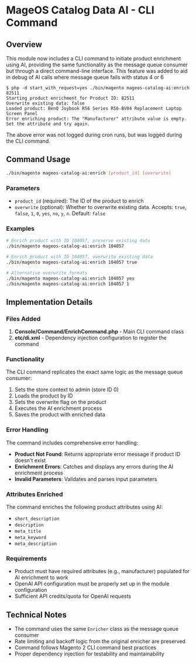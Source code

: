 # MageOS Catalog Data AI - CLI Command

## Overview

This module now includes a CLI command to initiate product enrichment using AI, providing the same functionality as the message queue consumer but through a direct command-line interface.
This feature was added to aid in debug of AI calls where message queue fails with status 4 or 6

```
$ php -d start_with_request=yes ./bin/magento mageos-catalog-ai:enrich 82511
Starting product enrichment for Product ID: 82511
Overwrite existing data: false
Loaded product: BenQ Joybook R56 Series R56-BV04 Replacement Laptop Screen Panel
Error enriching product: The "Manufacturer" attribute value is empty. Set the attribute and try again.
```

The above error was not logged during cron runs, but was logged during the CLI command.


## Command Usage

```bash
./bin/magento mageos-catalog-ai:enrich [product_id] [overwrite]
```

### Parameters

- `product_id` (required): The ID of the product to enrich
- `overwrite` (optional): Whether to overwrite existing data. Accepts: `true`, `false`, `1`, `0`, `yes`, `no`, `y`, `n`. Default: `false`

### Examples

```bash
# Enrich product with ID 104057, preserve existing data
./bin/magento mageos-catalog-ai:enrich 104057

# Enrich product with ID 104057, overwrite existing data
./bin/magento mageos-catalog-ai:enrich 104057 true

# Alternative overwrite formats
./bin/magento mageos-catalog-ai:enrich 104057 yes
./bin/magento mageos-catalog-ai:enrich 104057 1
```

## Implementation Details

### Files Added

1. **Console/Command/EnrichCommand.php** - Main CLI command class
2. **etc/di.xml** - Dependency injection configuration to register the command

### Functionality

The CLI command replicates the exact same logic as the message queue consumer:

1. Sets the store context to admin (store ID 0)
2. Loads the product by ID
3. Sets the overwrite flag on the product
4. Executes the AI enrichment process
5. Saves the product with enriched data

### Error Handling

The command includes comprehensive error handling:

- **Product Not Found**: Returns appropriate error message if product ID doesn't exist
- **Enrichment Errors**: Catches and displays any errors during the AI enrichment process
- **Invalid Parameters**: Validates and parses input parameters

### Attributes Enriched

The command enriches the following product attributes using AI:

- `short_description`
- `description`
- `meta_title`
- `meta_keyword`
- `meta_description`

### Requirements

- Product must have required attributes (e.g., manufacturer) populated for AI enrichment to work
- OpenAI API configuration must be properly set up in the module configuration
- Sufficient API credits/quota for OpenAI requests

## Technical Notes

- The command uses the same `Enricher` class as the message queue consumer
- Rate limiting and backoff logic from the original enricher are preserved
- Command follows Magento 2 CLI command best practices
- Proper dependency injection for testability and maintainability
